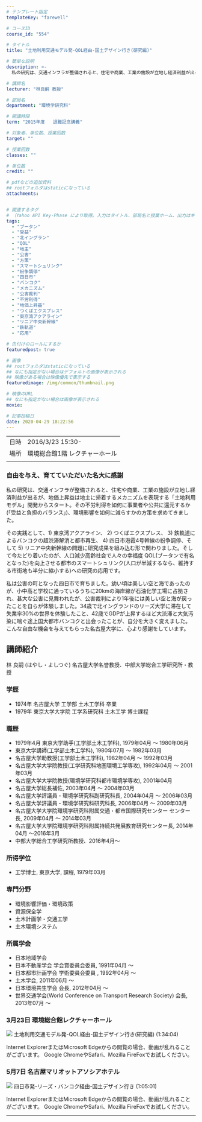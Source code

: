 ```yaml
---
# テンプレート指定
templateKey: "farewell"

# コースID
course_id: "554"

# タイトル
title: "土地利用交通モデル発-QOL経由-国土デザイン行き(研究編)"

# 簡単な説明
description: >-
  私の研究は、交通インフラが整備されると、住宅や商業、工業の施設が立地し経済利益が出るが、地価上昇益は地主に帰着するメカニズムを表現する「土地利用モデル」開発からスタート。その不労利得を如何に事業者や公共に還元するか(「受益と負担のバランス」)、環境影響を如何に減らすかの方策を求めてきました。その実践として、1) 東京湾アクアライン、 2) つくばエクスプレス、 3) 鉄軌道によるバンコクの ....

# 講師名
lecturer: "林良嗣 教授"

# 部局名
department: "環境学研究科"

# 開講時限
term: "2015年度	退職記念講義"

# 対象者、単位数、授業回数
target: ""

# 授業回数
classes: ""

# 単位数
credit: ""

# pdfなどの追加資料
## rootフォルダはstaticになっている
attachments:


# 関連するタグ
# （Yahoo API Key-Phase により取得。入力はタイトル、部局名と授業ホーム、出力はキーフレーズ（tags））
tags:
  - "ブータン"
  - "受益"
  - "北イングラン"
  - "QOL"
  - "地主"
  - "公害"
  - "方策"
  - "スマートシュリンク"
  - "紛争調停"
  - "四日市"
  - "バンコク"
  - "メカニズム"
  - "公害裁判"
  - "不労利得"
  - "地価上昇益"
  - "つくばエクスプレス"
  - "東京湾アクアライン"
  - "リニア中央新幹線"
  - "鉄軌道"
  - "応用"

# 色付けのロールにするか
featuredpost: true

# 画像
## rootフォルダはstaticになっている
## なにも指定がない場合はデフォルトの画像が表示される
## 映像がある場合は映像優先で表示する
featuredimage: /img/common/thumbnail.png

# 映像のURL
## なにも指定がない場合は画像が表示される
movie: 

# 記事投稿日
date: 2020-04-29 18:22:56
---
```


|   |   |
|---|---|
| 日時 | 2016/3/23  15:30- |
| 場所 | 環境総合館1階 レクチャーホール |
|   |   |


### 自由を与え、育てていただいた名大に感謝

私の研究は、交通インフラが整備されると、住宅や商業、工業の施設が立地し経済利益が出るが、地価上昇益は地主に帰着するメカニズムを表現する「土地利用モデル」開発からスタート。その不労利得を如何に事業者や公共に還元するか(「受益と負担のバランス」)、環境影響を如何に減らすかの方策を求めてきました。

その実践として、1) 東京湾アクアライン、 2) つくばエクスプレス、 3) 鉄軌道によるバンコクの超渋滞解消と都市再生、 4) 四日市港霞4号幹線の紛争調停、そして 5) リニア中央新幹線の問題に研究成果を組み込む形で関わりました。そして今たどり着いたのが、人口減少高齢社会で人々の幸福度 QOL(ブータンで有名となった)を向上させる都市のスマートシュリンク(人口が半減するなら、維持する市街地も半分に縮小する)への研究の応用です。

私は公害の町となった四日市で育ちました。幼い頃は美しい空と海であったのが、小中高と学校に通っているうちに20kmの海岸線が石油化学工場に占拠され、甚大な公害に見舞われたが、公害裁判により1年後には美しい空と海が戻ったことを自らが体験しました。34歳で北イングランドのリーズ大学に滞在して失業率30%の世界を体験したこと、42歳でGDPが上昇するほど大渋滞と大気汚染に喘ぐ途上国大都市バンコクと出会ったことが、自分を大きく変えました。こんな自由な機会を与えてもらった名古屋大学に、心より感謝をしています。


## 講師紹介

林 良嗣 (はやし・よしつぐ) 名古屋大学名誉教授、中部大学総合工学研究所・教授

### 学歴

* 1974年 名古屋大学 工学部 土木工学科 卒業
* 1979年 東京大学大学院 工学系研究科 土木工学 博士課程

### 職歴

* 1979年4月 東京大学助手(工学部土木工学科), 1979年04月 ～ 1980年06月
* 東京大学講師(工学部土木工学科), 1980年07月 ～ 1982年03月
* 名古屋大学助教授(工学部土木工学科), 1982年04月 ～ 1992年03月
* 名古屋大学大学院教授(工学研究科地圏環境工学専攻), 1992年04月 ～ 2001年03月
* 名古屋大学大学院教授(環境学研究科都市環境学専攻), 2001年04月
* 名古屋大学総長補佐, 2003年04月 ～ 2004年03月
* 名古屋大学評議員・環境学研究科副研究科長, 2004年04月 ～ 2006年03月
* 名古屋大学評議員・環境学研究科研究科長, 2006年04月 ～ 2009年03月
* 名古屋大学大学院環境学研究科附属交通・都市国際研究センター センター長, 2009年04月 ～ 2014年03月
* 名古屋大学大学院環境学研究科附属持続共発展教育研究センター長, 2014年04月 ～2016年3月
* 中部大学総合工学研究所教授、2016年4月〜

### 所得学位

* 工学博士, 東京大学, 課程, 1979年03月

### 専門分野

* 環境影響評価・環境政策
* 資源保全学
* 土木計画学・交通工学
* 土木環境システム

### 所属学会

* 日本地域学会
* 日本不動産学会 学会賞委員会委員, 1991年04月 ～
* 日本都市計画学会 学術委員会委員 , 1992年04月 ～
* 土木学会, 2011年06月 ～
* 日本環境共生学会 会長, 2012年04月 ～
* 世界交通学会(World Conference on Transport Research Society) 会長, 2013年07月 ～


### 3月23日 環境総合館レクチャーホール


![](https://ocw.nagoya-u.jp/files/554/2885.jpg) 
土地利用交通モデル発-QOL経由-国土デザイン行き(研究編) (1:34:04)

Internet ExplorerまたはMicrosoft Edgeからの閲覧の場合、動画が乱れることがございます。
Google ChromeやSafari、Mozilla FireFoxでお試しください。

### 5月7日 名古屋マリオットアソシアホテル


![](https://ocw.nagoya-u.jp/files/554/2912.jpg) 
四日市発-リーズ・バンコク経由-国土デザイン行き (1:05:01)

Internet ExplorerまたはMicrosoft Edgeからの閲覧の場合、動画が乱れることがございます。
Google ChromeやSafari、Mozilla FireFoxでお試しください。

-----